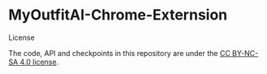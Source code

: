 # MyOutfitAI-Chrome-Externsion

License

The code, API and checkpoints in this repository are under the [CC BY-NC-SA 4.0 license](https://creativecommons.org/licenses/by-nc-sa/4.0/).
 
